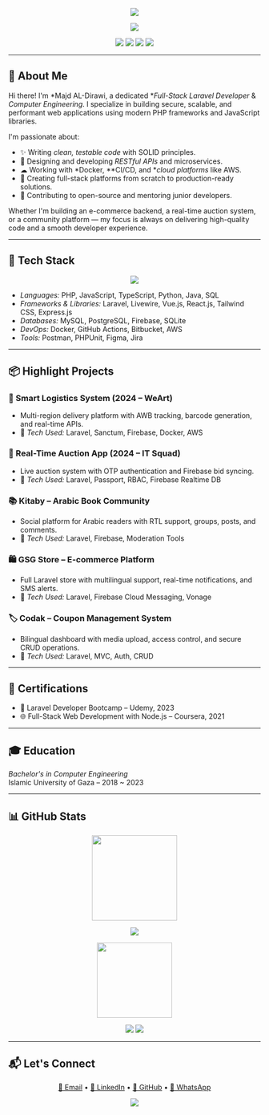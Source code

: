 <p align="center">
  <img src="https://capsule-render.vercel.app/api?type=waving&color=F97316&height=200&section=header&text=Majd%20AL-Dirawi&fontSize=45&fontColor=ffffff&animation=twinkling" />
</p>

<p align="center">
  <img src="https://readme-typing-svg.demolab.com?font=Fira+Code&weight=500&size=22&pause=1000&color=F97316&center=true&vCenter=true&width=450&lines=Full-Stack+Laravel+Developer;API+Specialist+%7C+Backend+Engineer;Open+Source+Contributor+%7C+4%2B+Years+Experience" />
</p>


<p align="center">
  <a href="mailto:majderawi@gmail.com"><img src="https://img.shields.io/badge/Email-majderawi@gmail.com-orange?style=flat-square&logo=gmail"></a>
  <a href="https://linkedin.com/in/majd-derawi-50b71627b"><img src="https://img.shields.io/badge/LinkedIn-MajdDerawi-blue?style=flat-square&logo=linkedin"></a>
  <a href="https://github.com/majd70"><img src="https://img.shields.io/badge/GitHub-majd70-lightgray?style=flat-square&logo=github"></a>
  <a href="https://wa.me/972595276896"><img src="https://img.shields.io/badge/WhatsApp-Message-green?style=flat-square&logo=whatsapp"></a>
</p>

---

## 🧠 About Me

Hi there! I'm *Majd AL-Dirawi, a dedicated **Full-Stack Laravel Developer* & *Computer Engineering*. I specialize in building secure, scalable, and performant web applications using modern PHP frameworks and JavaScript libraries.

I'm passionate about:

- ✨ Writing *clean, testable code* with SOLID principles.
- 🚀 Designing and developing *RESTful APIs* and microservices.
- ☁ Working with *Docker, **CI/CD, and **cloud platforms* like AWS.
- 📱 Creating full-stack platforms from scratch to production-ready solutions.
- 🤝 Contributing to open-source and mentoring junior developers.

Whether I'm building an e-commerce backend, a real-time auction system, or a community platform — my focus is always on delivering high-quality code and a smooth developer experience.

---

## 🚀 Tech Stack

<p align="center">
  <img src="https://skillicons.dev/icons?i=php,laravel,docker,mysql,aws,js,vue,react,nodejs,ts,java,py&perline=8" />
</p>

- *Languages:* PHP, JavaScript, TypeScript, Python, Java, SQL  
- *Frameworks & Libraries:* Laravel, Livewire, Vue.js, React.js, Tailwind CSS, Express.js  
- *Databases:* MySQL, PostgreSQL, Firebase, SQLite  
- *DevOps:* Docker, GitHub Actions, Bitbucket, AWS  
- *Tools:* Postman, PHPUnit, Figma, Jira

---

## 📦 Highlight Projects

### 🚚 Smart Logistics System (2024 – WeArt)
- Multi-region delivery platform with AWB tracking, barcode generation, and real-time APIs.
- 🔧 *Tech Used:* Laravel, Sanctum, Firebase, Docker, AWS

### 🐎 Real-Time Auction App (2024 – IT Squad)
- Live auction system with OTP authentication and Firebase bid syncing.
- 🔧 *Tech Used:* Laravel, Passport, RBAC, Firebase Realtime DB

### 📚 Kitaby – Arabic Book Community
- Social platform for Arabic readers with RTL support, groups, posts, and comments.
- 🔧 *Tech Used:* Laravel, Firebase, Moderation Tools

### 🛍 GSG Store – E-commerce Platform
- Full Laravel store with multilingual support, real-time notifications, and SMS alerts.
- 🔧 *Tech Used:* Laravel, Firebase Cloud Messaging, Vonage

### 🏷 Codak – Coupon Management System
- Bilingual dashboard with media upload, access control, and secure CRUD operations.
- 🔧 *Tech Used:* Laravel, MVC, Auth, CRUD

---

## 🧾 Certifications

- 🧪 Laravel Developer Bootcamp – Udemy, 2023  
- 🌐 Full-Stack Web Development with Node.js – Coursera, 2021

---

## 🎓 Education

*Bachelor's in Computer Engineering*  
Islamic University of Gaza – 2018 ~ 2023

---

## 📊 GitHub Stats

<p align="center">
  <img src="https://streak-stats.demolab.com?user=majd70&theme=radical&hide_border=false" height="170" />
</p>

<p align="center">
  <img src="https://github-readme-activity-graph.cyclic.app/graph?username=majd70&bg_color=1a1b27&color=F97316&line=F59E0B&point=ffffff&area=true&hide_border=true" />
</p>

<p align="center">
  <img src="https://majd70-atfw.vercel.app/api/top-langs/?username=majd70&layout=compact&theme=radical" height="150" />
</p>

<p align="center">
  <img src="https://github-profile-summary-cards.vercel.app/api/cards/profile-details?username=majd70&theme=tokyonight" />
  <img src="https://github-contribution-trophy.vercel.app/?username=majd70&theme=darkhub&row=1&column=6" />
</p>


---

## 📬 Let's Connect

<p align="center">
  <a href="mailto:majderawi@gmail.com">📩 Email</a> • 
  <a href="https://linkedin.com/in/majd-derawi-50b71627b">🔗 LinkedIn</a> • 
  <a href="https://github.com/majd70">🐙 GitHub</a> • 
  <a href="https://wa.me/972595276896">💬 WhatsApp</a>
</p>

<p align="center">
  <img src="https://capsule-render.vercel.app/api?type=waving&color=0:F97316,100:F59E0B&height=120&section=footer" />
</p>
